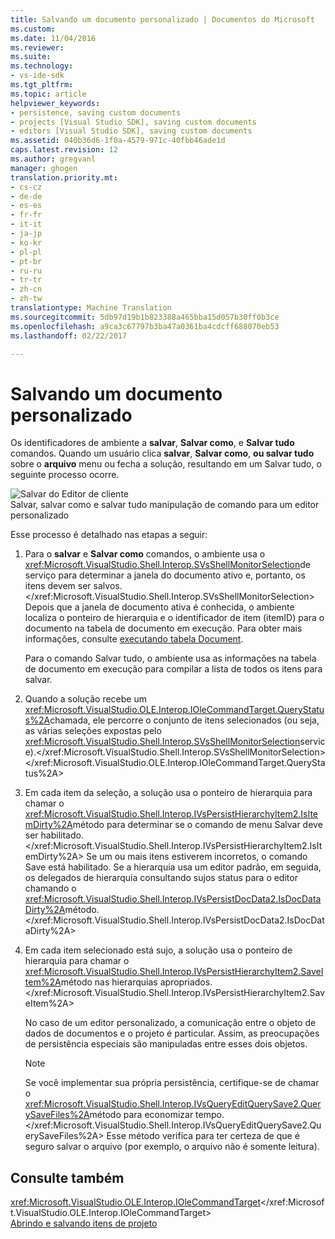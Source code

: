 ```yaml
---
title: Salvando um documento personalizado | Documentos do Microsoft
ms.custom: 
ms.date: 11/04/2016
ms.reviewer: 
ms.suite: 
ms.technology:
- vs-ide-sdk
ms.tgt_pltfrm: 
ms.topic: article
helpviewer_keywords:
- persistence, saving custom documents
- projects [Visual Studio SDK], saving custom documents
- editors [Visual Studio SDK], saving custom documents
ms.assetid: 040b36d6-1f0a-4579-971c-40fbb46ade1d
caps.latest.revision: 12
ms.author: gregvanl
manager: ghogen
translation.priority.mt:
- cs-cz
- de-de
- es-es
- fr-fr
- it-it
- ja-jp
- ko-kr
- pl-pl
- pt-br
- ru-ru
- tr-tr
- zh-cn
- zh-tw
translationtype: Machine Translation
ms.sourcegitcommit: 5db97d19b1b823388a465bba15d057b30ff0b3ce
ms.openlocfilehash: a9ca3c67797b3ba47a0361ba4cdcff688070eb53
ms.lasthandoff: 02/22/2017

---
```

# <a name="saving-a-custom-document"></a>Salvando um documento personalizado
Os identificadores de ambiente a **salvar**, **Salvar como**, e **Salvar tudo** comandos. Quando um usuário clica **salvar**, **Salvar como**, **ou salvar tudo** sobre o **arquivo** menu ou fecha a solução, resultando em um Salvar tudo, o seguinte processo ocorre.  
  
 ![Salvar do Editor de cliente](~/docs/extensibility/internals/media/private.gif "Private")  
Salvar, salvar como e salvar tudo manipulação de comando para um editor personalizado  
  
 Esse processo é detalhado nas etapas a seguir:  
  
1.  Para o **salvar** e **Salvar como** comandos, o ambiente usa o <xref:Microsoft.VisualStudio.Shell.Interop.SVsShellMonitorSelection>de serviço para determinar a janela do documento ativo e, portanto, os itens devem ser salvos.</xref:Microsoft.VisualStudio.Shell.Interop.SVsShellMonitorSelection> Depois que a janela de documento ativa é conhecida, o ambiente localiza o ponteiro de hierarquia e o identificador de item (itemID) para o documento na tabela de documento em execução. Para obter mais informações, consulte [executando tabela Document](../../extensibility/internals/running-document-table.md).  
  
     Para o comando Salvar tudo, o ambiente usa as informações na tabela de documento em execução para compilar a lista de todos os itens para salvar.  
  
2.  Quando a solução recebe um <xref:Microsoft.VisualStudio.OLE.Interop.IOleCommandTarget.QueryStatus%2A>chamada, ele percorre o conjunto de itens selecionados (ou seja, as várias seleções expostas pelo <xref:Microsoft.VisualStudio.Shell.Interop.SVsShellMonitorSelection>service).</xref:Microsoft.VisualStudio.Shell.Interop.SVsShellMonitorSelection> </xref:Microsoft.VisualStudio.OLE.Interop.IOleCommandTarget.QueryStatus%2A>  
  
3.  Em cada item da seleção, a solução usa o ponteiro de hierarquia para chamar o <xref:Microsoft.VisualStudio.Shell.Interop.IVsPersistHierarchyItem2.IsItemDirty%2A>método para determinar se o comando de menu Salvar deve ser habilitado.</xref:Microsoft.VisualStudio.Shell.Interop.IVsPersistHierarchyItem2.IsItemDirty%2A> Se um ou mais itens estiverem incorretos, o comando Save está habilitado. Se a hierarquia usa um editor padrão, em seguida, os delegados de hierarquia consultando sujos status para o editor chamando o <xref:Microsoft.VisualStudio.Shell.Interop.IVsPersistDocData2.IsDocDataDirty%2A>método.</xref:Microsoft.VisualStudio.Shell.Interop.IVsPersistDocData2.IsDocDataDirty%2A>  
  
4.  Em cada item selecionado está sujo, a solução usa o ponteiro de hierarquia para chamar o <xref:Microsoft.VisualStudio.Shell.Interop.IVsPersistHierarchyItem2.SaveItem%2A>método nas hierarquias apropriados.</xref:Microsoft.VisualStudio.Shell.Interop.IVsPersistHierarchyItem2.SaveItem%2A>  
  
     No caso de um editor personalizado, a comunicação entre o objeto de dados de documentos e o projeto é particular. Assim, as preocupações de persistência especiais são manipuladas entre esses dois objetos.  
  
    > [!NOTE]
    >  Se você implementar sua própria persistência, certifique-se de chamar o <xref:Microsoft.VisualStudio.Shell.Interop.IVsQueryEditQuerySave2.QuerySaveFiles%2A>método para economizar tempo.</xref:Microsoft.VisualStudio.Shell.Interop.IVsQueryEditQuerySave2.QuerySaveFiles%2A> Esse método verifica para ter certeza de que é seguro salvar o arquivo (por exemplo, o arquivo não é somente leitura).  
  
## <a name="see-also"></a>Consulte também  
 <xref:Microsoft.VisualStudio.OLE.Interop.IOleCommandTarget></xref:Microsoft.VisualStudio.OLE.Interop.IOleCommandTarget>   
 [Abrindo e salvando itens de projeto](../../extensibility/internals/opening-and-saving-project-items.md)
